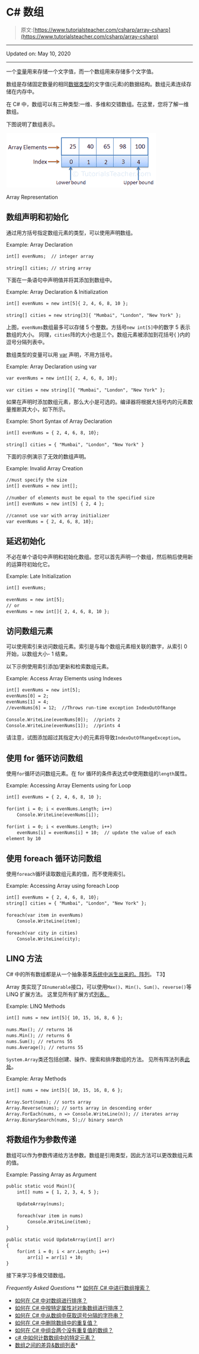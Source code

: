 # C# 数组

> 原文:[https://www.tutorialsteacher.com/csharp/array-csharp](https://www.tutorialsteacher.com/csharp/array-csharp)

* * *

Updated on: <time datetime="2020-05-10">May 10, 2020</time>

* * *

一个[变量](/csharp/csharp-variable)用来存储一个文字值，而一个数组用来存储多个文字值。

数组是存储固定数量的相同[数据类型](/csharp/csharp-data-types)的文字值(元素)的数据结构。数组元素连续存储在内存中。

在 C# 中，数组可以有三种类型:一维、多维和交错数组。在这里，您将了解一维数组。

下图说明了数组表示。

[![](img/1422118731e55bf8f7c24dc0cac54ded.png)](../../Content/images/csharp/array.png) 

Array Representation



## 数组声明和初始化

通过用方括号指定数组元素的类型，可以使用声明数组。

Example: Array Declaration

```
int[] evenNums;  // integer array

string[] cities; // string array 
```

下面在一条语句中声明值并将其添加到数组中。

Example: Array Declaration & Initialization

```
int[] evenNums = new int[5]{ 2, 4, 6, 8, 10 }; 

string[] cities = new string[3]{ "Mumbai", "London", "New York" }; 
```

上图，`evenNums`数组最多可以存储 5 个整数。方括号`new int[5]`中的数字 5 表示数组的大小。 同理，`cities`阵的大小也是三个。数组元素被添加到花括号{ }内的逗号分隔列表中。

数组类型的变量可以用 [var](/csharp/csharp-var-implicit-typed-local-variable) 声明，不用方括号。

Example: Array Declaration using var

```
var evenNums = new int[]{ 2, 4, 6, 8, 10}; 

var cities = new string[]{ "Mumbai", "London", "New York" }; 
```

如果在声明时添加数组元素，那么大小是可选的。编译器将根据大括号内的元素数量推断其大小，如下所示。

Example: Short Syntax of Array Declaration

```
int[] evenNums = { 2, 4, 6, 8, 10}; 

string[] cities = { "Mumbai", "London", "New York" } 
```

下面的示例演示了无效的数组声明。

Example: Invalid Array Creation

```
//must specify the size 
int[] evenNums = new int[]; 

//number of elements must be equal to the specified size 
int[] evenNums = new int[5] { 2, 4 };

//cannot use var with array initializer
var evenNums = { 2, 4, 6, 8, 10}; 
```

## 延迟初始化

不必在单个语句中声明和初始化数组。您可以首先声明一个数组，然后稍后使用新的运算符初始化它。

Example: Late Initialization

```
int[] evenNums;

evenNums = new int[5];
// or
evenNums = new int[]{ 2, 4, 6, 8, 10 }; 
```

## 访问数组元素

可以使用索引来访问数组元素。索引是与每个数组元素相关联的数字，从索引 0 开始，以数组大小- 1 结束。

以下示例使用索引添加/更新和检索数组元素。

Example: Access Array Elements using Indexes

```
int[] evenNums = new int[5];
evenNums[0] = 2;
evenNums[1] = 4;
//evenNums[6] = 12;  //Throws run-time exception IndexOutOfRange

Console.WriteLine(evenNums[0]);  //prints 2
Console.WriteLine(evenNums[1]);  //prints 4 
```

请注意，试图添加超过其指定大小的元素将导致`IndexOutOfRangeException`。

## 使用 for 循环访问数组

使用`for`循环访问数组元素。在 for 循环的条件表达式中使用数组的`length`属性。

Example: Accessing Array Elements using for Loop

```
int[] evenNums = { 2, 4, 6, 8, 10 };

for(int i = 0; i < evenNums.Length; i++)
    Console.WriteLine(evenNums[i]);  

for(int i = 0; i < evenNums.Length; i++)
    evenNums[i] = evenNums[i] + 10;  // update the value of each element by 10 
```

## 使用 foreach 循环访问数组

使用`foreach`循环读取数组元素的值，而不使用索引。

Example: Accessing Array using foreach Loop

```
int[] evenNums = { 2, 4, 6, 8, 10}; 
string[] cities = { "Mumbai", "London", "New York" }; 

foreach(var item in evenNums)
    Console.WriteLine(item);   

foreach(var city in cities)
    Console.WriteLine(city); 
```

## LINQ 方法

C# 中的所有数组都是从一个抽象基类[系统中派生出来的。阵列](https://docs.microsoft.com/en-us/dotnet/api/system.array?view=netframework-4.7.2)。 T3】

Array 类实现了`IEnumerable`接口，可以使用`Max()`、`Min()`、`Sum()`、`reverse()`等 LINQ 扩展方法。 这里见所有扩展方式[列表。](https://docs.microsoft.com/en-us/dotnet/api/system.linq.enumerable?view=netframework-4.8)

Example: LINQ Methods

```
int[] nums = new int[5]{ 10, 15, 16, 8, 6 };

nums.Max(); // returns 16
nums.Min(); // returns 6
nums.Sum(); // returns 55
nums.Average(); // returns 55 
```

`System.Array`类还包括创建、操作、搜索和排序数组的方法。 见所有阵法列表[此处](https://docs.microsoft.com/en-us/dotnet/api/system.array?view=netcore-3.1#methods)。

Example: Array Methods

```
int[] nums = new int[5]{ 10, 15, 16, 8, 6 };

Array.Sort(nums); // sorts array 
Array.Reverse(nums); // sorts array in descending order
Array.ForEach(nums, n => Console.WriteLine(n)); // iterates array
Array.BinarySearch(nums, 5);// binary search 
```

## 将数组作为参数传递

数组可以作为参数传递给方法参数。数组是引用类型，因此方法可以更改数组元素的值。

Example: Passing Array as Argument

```
public static void Main(){
    int[] nums = { 1, 2, 3, 4, 5 };

    UpdateArray(nums); 

    foreach(var item in nums)
        Console.WriteLine(item);   
}

public static void UpdateArray(int[] arr)
{
    for(int i = 0; i < arr.Length; i++)
        arr[i] = arr[i] + 10;   
} 
```

接下来学习多维交错数组。

*Frequently Asked Questions* **   [如何在 C# 中进行数组搜索？](/articles/search-value-in-array-csharp)
*   [如何在 C# 中对数组进行排序？](/articles/sort-array-in-csharp)
*   [如何在 C# 中按特定属性对对象数组进行排序？](/articles/sort-object-array-by-specific-property-in-csharp)
*   [如何在 C# 中从数组中获取逗号分隔的字符串？](/articles/get-comma-separated-string-from-array-in-csharp)
*   [如何在 C# 中删除数组中的重复值？](/articles/remove-duplicate-values-from-array-in-csharp)
*   [如何在 C# 中组合两个没有重复值的数组？](/articles/combine-two-arrays-without-duplicate-values-in-csharp)
*   [c# 中如何计数数组中的特定元素？](/articles/count-elements-in-array-csharp)
*   [数组之间的差异&数组列表](/articles/difference-between-array-and-arraylist-in-csharp)*